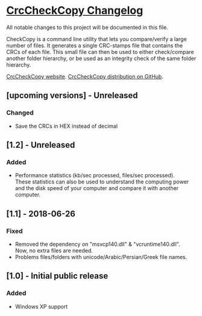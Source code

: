 # [CrcCheckCopy Changelog](https://github.com/starmessage/CrcCheckCopy/blob/master/ChangeLog.md)
All notable changes to this project will be documented in this file.

CheckCopy is a command line utility that lets you compare/verify a large number of files. 
It generates a single CRC-stamps file that contains the CRCs of each file. 
This small file can then be used to either check/compare another folder hierarchy, or be used as an integrity check of the same folder hierarchy. 

[CrcCheckCopy website](https://www.starmessagesoftware.com/crccheckcopy).
[CrcCheckCopy distribution on GitHub](https://github.com/starmessage/CrcCheckCopy).

## [upcoming versions] - Unreleased

### Changed
- Save the CRCs in HEX instead of decimal

## [1.2] - Unreleased

### Added
- Performance statistics (kb/sec processed, files/sec processed).  
  These statistics can also be used to understand the computing power and the disk speed of your computer and compare it with another computer.

## [1.1] - 2018-06-26

### Fixed
- Removed the dependency on "msvcp140.dll" & "vcruntime140.dll".  
  Now, no extra files are needed.
- Problems files/folders with unicode/Arabic/Persian/Greek file names.

## [1.0] - Initial public release

### Added
- Windows XP support
